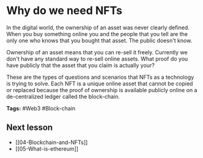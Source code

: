 # Why do we need NFTs
In the digital world, the ownership of an asset was never clearly defined. When you buy something online you and the people that you tell are the only one who knows that you bought that asset. The public doesn't know. 

Ownership of an asset means that you can re-sell it freely. Currently we don't have any standard way to re-sell online assets.  What proof do you have publicly that the asset that you claim is actually your?

These are the types of questions and scenarios that NFTs as a technology is trying to solve. Each NFT is a unique online asset that cannot be copied or replaced because the proof of ownership is available publicly online on a de-centralized ledger called the block-chain. 

**Tags:** #Web3 #Block-chain  

## Next lesson
- [[04-Blockchain-and-NFTs]]
- [[05-What-is-ethereum]]

